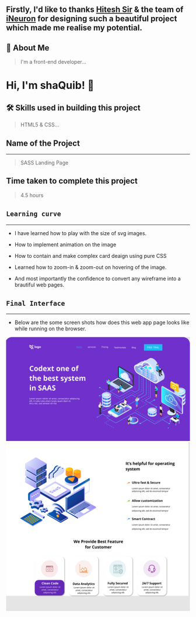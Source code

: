 ## Firstly, I'd like to thanks [Hitesh Sir](https://twitter.com/Hiteshdotcom) & the team of [iNeuron](https://ineuron.ai) for designing such a beautiful project which made me realise my potential.

## 🚀 About Me
>I'm a front-end developer...


# Hi, I'm shaQuib! 👋

## 🛠 Skills used in building this project
>HTML5 & CSS...

## Name of the Project
***
 > SASS Landing Page
## Time taken to complete this project
> 4.5 hours

## `Learning curve`
***
 - I have learned how to play with the size of svg images.
 - How to implement animation on the image
 - How to contain and make complex card deaign using pure CSS
 - Learned how to zoom-in & zoom-out on hovering of the image.

 - And most importantly the confidence to convert any wireframe into a brautiful web pages.

## `Final Interface`

*** 
- Below are the some screen shots how does this web app page looks like while running on the browser.


![localimages](./thumbnail/1.png)
![localimages](./thumbnail/2.png)


